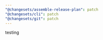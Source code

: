 ```yaml
---
"@changesets/assemble-release-plan": patch
"@changesets/cli": patch
"@changesets/git": patch
---
```


testing
